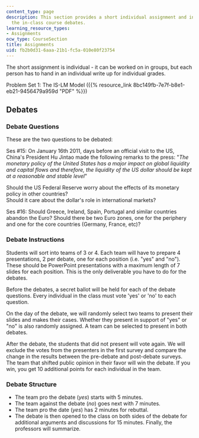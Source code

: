 ```yaml
---
content_type: page
description: This section provides a short individual assignment and information on
  the in-class course debates.
learning_resource_types:
- Assignments
ocw_type: CourseSection
title: Assignments
uid: fb2b0d31-6aaa-21b1-fc5a-010e80f23754
---
```


The short assignment is individual - it can be worked on in groups, but each person has to hand in an individual write up for individual grades.

Problem Set 1: The IS-LM Model ({{% resource_link 8bc149fb-7e7f-b8e1-eb21-9456479a959d "PDF" %}})

Debates
-------

### Debate Questions

These are the two questions to be debated:

Ses #15: On January 16th 2011, days before an official visit to the US, China's President Hu Jintao made the following remarks to the press: "_The monetary policy of the United States has a major impact on global liquidity and capital flows and therefore, the liquidity of the US dollar should be kept at a reasonable and stable level_"

Should the US Federal Reserve worry about the effects of its monetary policy in other countries?  
Should it care about the dollar's role in international markets?

Ses #16: Should Greece, Ireland, Spain, Portugal and similar countries abandon the Euro? Should there be two Euro zones, one for the periphery and one for the core countries (Germany, France, etc)?

### Debate Instructions

Students will sort into teams of 3 or 4. Each team will have to prepare 4 presentations, 2 per debate, one for each position (i.e. "yes" and "no"). These should be PowerPoint presentations with a maximum length of 7 slides for each position. This is the only deliverable you have to do for the debates.

Before the debates, a secret ballot will be held for each of the debate questions. Every individual in the class must vote 'yes' or 'no' to each question.

On the day of the debate, we will randomly select two teams to present their slides and makes their cases. Whether they present in support of "yes" or "no" is also randomly assigned. A team can be selected to present in both debates.

After the debate, the students that did not present will vote again. We will exclude the votes from the presenters in the first survey and compare the change in the results between the pre-debate and post-debate surveys. The team that shifted public opinion in their favor will win the debate. If you win, you get 10 additional points for each individual in the team.

### Debate Structure

*   The team pro the debate (_yes_) starts with 5 minutes.
*   The team against the debate (_no_) goes next with 7 minutes.
*   The team pro the date (_yes_) has 2 minutes for rebuttal.
*   The debate is then opened to the class on both sides of the debate for additional arguments and discussions for 15 minutes. Finally, the professors will summarize.